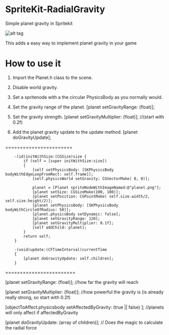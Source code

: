 SpriteKit-RadialGravity
=======================

Simple planet gravity in Spritekit

![alt tag](https://raw.githubusercontent.com/TheSneakyNarwhal/SpriteKit-RadialGravity/master/pic.png)

This adds a easy way to implement planet gravity in your game


How to use it
=======================

1. Import the Planet.h class to the scene.

2. Disable world gravity.

3. Set a spritenode with a the circular PhysicsBody as you normally would.

3. Set the gravity range of the planet. [planet setGravityRange: (float)];

4. Set the gravity strength. [planet setGravityMultiplier: (float)]; //(start with 0.2f)

5. Add the planet gravity update to the update method. [planet doGravityUpdate];

=======================

        -(id)initWithSize:(CGSize)size {    
            if (self = [super initWithSize:size])
            {
                [self setPhysicsBody: [SKPhysicsBody bodyWithEdgeLoopFromRect: self.frame]];
                [self.physicsWorld setGravity: CGVectorMake( 0, 0)];
                
                planet = [Planet spriteNodeWithImageNamed:@"planet.png"];
                [planet setSize: CGSizeMake(100, 100)];
                [planet setPosition: CGPointMake( self.size.width/2, self.size.height/2)];
                [planet setPhysicsBody: [SKPhysicsBody bodyWithCircleOfRadius: 50]];
                [planet.physicsBody setDynamic: false];
                [planet setGravityRange: 120];
                [planet setGravityMultiplier: 0.1f];
                [self addChild: planet];
            }
            return self;
        }

        -(void)update:(CFTimeInterval)currentTime
        {
            [planet doGravityUpdate: self.children];
        }

========================

[planet setGravityRange: (float)]; //how far the gravity will reach

[planet setGravityMultiplier: (float)]; //how powerful the gravity is (is already really strong, so start with 0.2f)

[objectToAffect.physicsbody setAffectedByGravity: (true || false) ]; //planets will only affect if affectedByGravity

[planet doGravityUpdate: (array of children)]; // Does the magic to calculate the radial force


